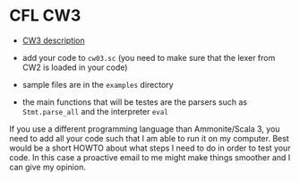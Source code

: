 # CFL CW3


* [CW3 description](https://nms.kcl.ac.uk/christian.urban/cfl/cws/cw03.pdf) 

* add your code to `cw03.sc` (you need to make sure that the lexer from CW2
is loaded in your code)

* sample files are in the `examples` directory

* the main functions that will be testes are the parsers such as `Stmt.parse_all` and the interpreter `eval`

If you use a different programming language than Ammonite/Scala 3, you need to add all your code such that I am able to run it on my computer. Best would be a short HOWTO about what steps I need to do in order to test your code. In this case a proactive email to me might make things smoother and I can give my opinion.
